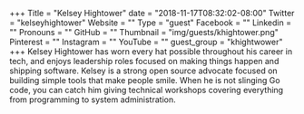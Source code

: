 +++
Title = "Kelsey Hightower"
date = "2018-11-17T08:32:02-08:00"
Twitter = "kelseyhightower"
Website = ""
Type = "guest"
Facebook = ""
Linkedin = ""
Pronouns = ""
GitHub = ""
Thumbnail = "img/guests/khightower.png"
Pinterest = ""
Instagram = ""
YouTube = ""
guest_group = "khightwower"
+++
Kelsey Hightower has worn every hat possible throughout his career in tech, and enjoys leadership roles focused on making things happen and shipping software. Kelsey is a strong open source advocate focused on building simple tools that make people smile. When he is not slinging Go code, you can catch him giving technical workshops covering everything from programming to system administration.
